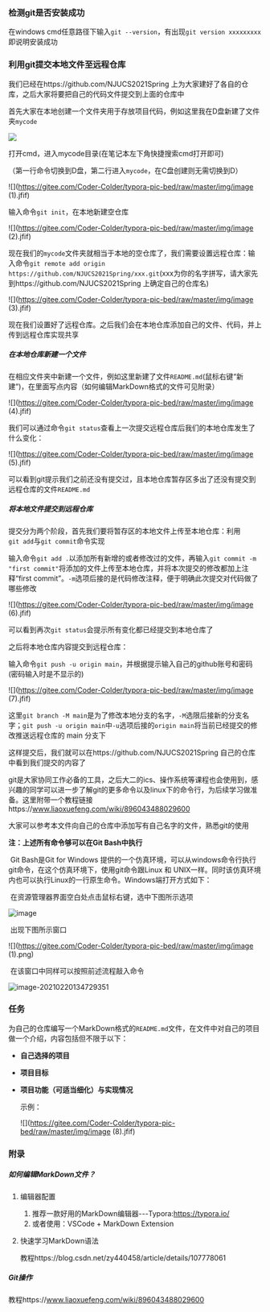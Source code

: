 ### 检测git是否安装成功

在windows cmd任意路径下输入`git --version`，有出现`git version xxxxxxxxx`即说明安装成功

### 利用git提交本地文件至远程仓库

我们已经在https://github.com/NJUCS2021Spring 上为大家建好了各自的仓库，之后大家将要把自己的代码文件提交到上面的仓库中

首先大家在本地创建一个文件夹用于存放项目代码，例如这里我在D盘新建了文件夹`mycode`

![](https://gitee.com/Coder-Colder/typora-pic-bed/raw/master/img/image.jfif)

打开cmd，进入mycode目录(在笔记本左下角快捷搜索cmd打开即可)

（第一行命令切换到D盘，第二行进入`mycode`，在C盘创建则无需切换到D）

![](https://gitee.com/Coder-Colder/typora-pic-bed/raw/master/img/image (1).jfif)

输入命令`git init`，在本地新建空仓库

![](https://gitee.com/Coder-Colder/typora-pic-bed/raw/master/img/image (2).jfif)

现在我们的`mycode`文件夹就相当于本地的空仓库了，我们需要设置远程仓库：输入命令`git remote add origin https://github.com/NJUCS2021Spring/xxx.git`(xxx为你的名字拼写，请大家先到https://github.com/NJUCS2021Spring 上确定自己的仓库名)

![](https://gitee.com/Coder-Colder/typora-pic-bed/raw/master/img/image (3).jfif)

现在我们设置好了远程仓库。之后我们会在本地仓库添加自己的文件、代码，并上传到远程仓库实现共享

##### 在本地仓库新建一个文件

在相应文件夹中新建一个文件，例如这里新建了文件`README.md`(鼠标右键“新建”)，在里面写点内容（如何编辑MarkDown格式的文件可见附录）

![](https://gitee.com/Coder-Colder/typora-pic-bed/raw/master/img/image (4).jfif)

我们可以通过命令`git status`查看上一次提交远程仓库后我们的本地仓库发生了什么变化：

![](https://gitee.com/Coder-Colder/typora-pic-bed/raw/master/img/image (5).jfif)

可以看到git提示我们之前还没有提交过，且本地仓库暂存区多出了还没有提交到远程仓库的文件`README.md`

##### 将本地文件提交到远程仓库

提交分为两个阶段，首先我们要将暂存区的本地文件上传至本地仓库：利用`git add`与`git commit`命令实现

输入命令`git add .`以添加所有新增的或者修改过的文件，再输入`git commit -m "first commit"`将添加的文件上传至本地仓库，并将本次提交的修改都加上注释“first commit”。`-m`选项后接的是代码修改注释，便于明确此次提交对代码做了哪些修改

![](https://gitee.com/Coder-Colder/typora-pic-bed/raw/master/img/image (6).jfif)

可以看到再次`git status`会提示所有变化都已经提交到本地仓库了

之后将本地仓库内容提交到远程仓库：

输入命令`git push -u origin main`，并根据提示输入自己的github账号和密码(密码输入时是不显示的)

![](https://gitee.com/Coder-Colder/typora-pic-bed/raw/master/img/image (7).jfif)

这里`git branch -M main`是为了修改本地分支的名字，`-M`选限后接新的分支名字；`git push -u origin main`中`-u`选项后接的`origin main`将当前已经提交的修改推送远程仓库的 main 分支下

这样提交后，我们就可以在https://github.com/NJUCS2021Spring 自己的仓库中看到我们提交的内容了



git是大家协同工作必备的工具，之后大二的ics、操作系统等课程也会使用到，感兴趣的同学可以进一步了解git的更多命令以及linux下的命令行，为后续学习做准备。这里附带一个教程链接https://www.liaoxuefeng.com/wiki/896043488029600



大家可以参考本文件向自己的仓库中添加写有自己名字的文件，熟悉git的使用

**注：上述所有命令够可以在Git Bash中执行**

​	Git Bash是Git for Windows 提供的一个仿真环境，可以从windows命令行执行git命令，在这个仿真环境下，使用git命令跟Linux 和 UNIX一样。同时该仿真环境内也可以执行Linux的一行原生命令。Windows端打开方式如下：

​	在资源管理器界面空白处点击鼠标右键，选中下图所示选项

![image](https://gitee.com/Coder-Colder/typora-pic-bed/raw/master/img/image.png)

​	出现下图所示窗口

![](https://gitee.com/Coder-Colder/typora-pic-bed/raw/master/img/image (1).png)

​	在该窗口中同样可以按照前述流程敲入命令

![image-20210220134729351](https://gitee.com/Coder-Colder/typora-pic-bed/raw/master/img/image-20210220134729351.png)



### 任务

​	为自己的仓库编写一个MarkDown格式的`README.md`文件，在文件中对自己的项目做一个介绍，内容包括但不限于以下：

+ **自己选择的项目**

+ **项目目标**

+ **项目功能（可适当细化）与实现情况**

  示例：

  ![](https://gitee.com/Coder-Colder/typora-pic-bed/raw/master/img/image (8).jfif)

### 附录

##### 如何编辑MarkDown文件？

1. 编辑器配置

   1. 推荐一款好用的MarkDown编辑器---Typora:https://typora.io/
   2. 或者使用：VSCode + MarkDown Extension

2. 快速学习MarkDown语法

   教程https://blog.csdn.net/zy440458/article/details/107778061

##### Git操作

教程https://www.liaoxuefeng.com/wiki/896043488029600





